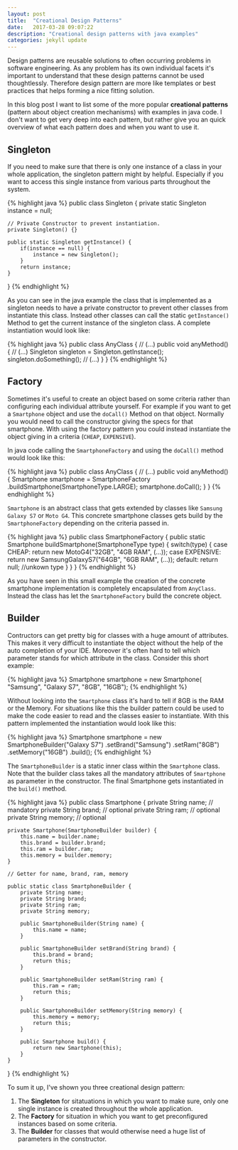 ```yaml
---
layout: post
title:  "Creational Design Patterns"
date:   2017-03-28 09:07:22
description: "Creational design patterns with java examples"
categories: jekyll update
---
```

Design patterns are reusable solutions to often occurring problems in software engineering. As any problem has its own individual facets it's important to understand that these design patterns cannot be used thoughtlessly. Therefore design pattern are more like templates or best practices that helps forming a nice fitting solution. 

In this blog post I want to list some of the more popular **creational patterns** (pattern about object creation mechanisms) with examples in java code. I don't want to get very deep into each pattern, but rather give you an quick overview of what each pattern does and when you want to use it.

## Singleton

If you need to make sure that there is only one instance of a class in your whole application, the singleton pattern might by helpful. Especially if you want to access this single instance from various parts throughout the system. 

{% highlight java %}
public class Singleton {
    private static Singleton instance = null;
    
    // Private Constructor to prevent instantiation.
    private Singleton() {}

    public static Singleton getInstance() {
        if(instance == null) {
            instance = new Singleton();
        }
        return instance;
    }
}
{% endhighlight %}

As you can see in the java example the class that is implemented as a singleton needs to have a private constructor to prevent other classes from instantiate this class. Instead other classes can call the static `getInstance()` Method to get the current instance of the singleton class. A complete instantiation would look like:

{% highlight java %}
public class AnyClass {
    // (...)
    public void anyMethod() {
        // (...)
        Singleton singleton = Singleton.getInstance();
        singleton.doSomething();
        // (...)
    }
}
{% endhighlight %}

## Factory

Sometimes it's useful to create an object based on some criteria rather than configuring each individual attribute yourself. For example if you want to get a `Smartphone` object and use the `doCall()` Method on that object. Normally you would need to call the constructor giving the specs for that smartphone. With using the factory pattern you could instead instantiate the object giving in a criteria (`CHEAP`, `EXPENSIVE`).

In java code calling the `SmartphoneFactory` and using the `doCall()` method would look like this:

{% highlight java %}
public class AnyClass {
    // (...)
    public void anyMethod() {
        Smartphone smartphone = SmartphoneFactory
                .buildSmartphone(SmartphoneType.LARGE);
        smartphone.doCall();
    }
}
{% endhighlight %}

`Smartphone` is an abstract class that gets extended by classes like `Samsung Galaxy S7` or `Moto G4`. This concrete smartphone classes gets build by the `SmartphoneFactory` depending on the criteria passed in.

{% highlight java %}
public class SmartphoneFactory {
    public static Smartphone buildSmartphone(SmartphoneType type) {
        switch(type) {
            case CHEAP:
                return new MotoG4("32GB", "4GB RAM", (...));
            case EXPENSIVE:
                return new SamsungGalaxyS7("64GB", 
                        "6GB RAM", (...));
            default:
                return null; //unkown type
        }
    }
}
{% endhighlight %}

As you have seen in this small example the creation of the concrete smartphone implementation is completely encapsulated from `AnyClass`. Instead the class has let the `SmartphoneFactory` build the concrete object.

## Builder

Contructors can get pretty big for classes with a huge amount of attributes. This makes it very difficult to instantiate the object without the help of the auto completion of your IDE. Moreover it's often hard to tell which parameter stands for which attribute in the class. Consider this short example:

{% highlight java %}
Smartphone smartphone = new Smartphone(
                            "Samsung", "Galaxy S7", "8GB", "16GB");
{% endhighlight %}

Without looking into the `Smartphone` class it's hard to tell if 8GB is the RAM or the Memory. For situations like this the builder pattern could be used to make the code easier to read and the classes easier to instantiate. With this pattern implemented the instantiation would look like this:

{% highlight java %}
Smartphone smartphone = new SmartphoneBuilder("Galaxy S7")
        .setBrand("Samsung")
        .setRam("8GB")
        .setMemory("16GB")
        .build();
{% endhighlight %}

The `SmartphoneBuilder` is a static inner class within the `Smartphone` class. Note that the builder class takes all the mandatory attributes of `Smartphone` as parameter in the constructor. The final Smartphone gets instantiated in the `build()` method.

{% highlight java %}
public class Smartphone {
    private String name; // mandatory
    private String brand; // optional
    private String ram; // optional
    private String memory; // optional

    private Smartphone(SmartphoneBuilder builder) {
        this.name = builder.name;
        this.brand = builder.brand;
        this.ram = builder.ram;
        this.memory = builder.memory;
    }

    // Getter for name, brand, ram, memory

    public static class SmartphoneBuilder {
        private String name;
        private String brand;
        private String ram;
        private String memory;
        
        public SmartphoneBuilder(String name) {
            this.name = name;
        }
        
        public SmartphoneBuilder setBrand(String brand) {
            this.brand = brand;
            return this;
        }
        
        public SmartphoneBuilder setRam(String ram) {
            this.ram = ram;
            return this;
        }
        
        public SmartphoneBuilder setMemory(String memory) {
            this.memory = memory;
            return this;
        }
        
        public Smartphone build() {
            return new Smartphone(this);
        }
    }
}
{% endhighlight %}

To sum it up, I've shown you three creational design pattern: 
1. The **Singleton** for sitatuations in which you want to make sure, only one single instance is created throughout the whole application.  
2. The **Factory** for situation in which you want to get preconfigured instances based on some criteria.
3. The **Builder** for classes that would otherwise need a huge list of parameters in the constructor.
